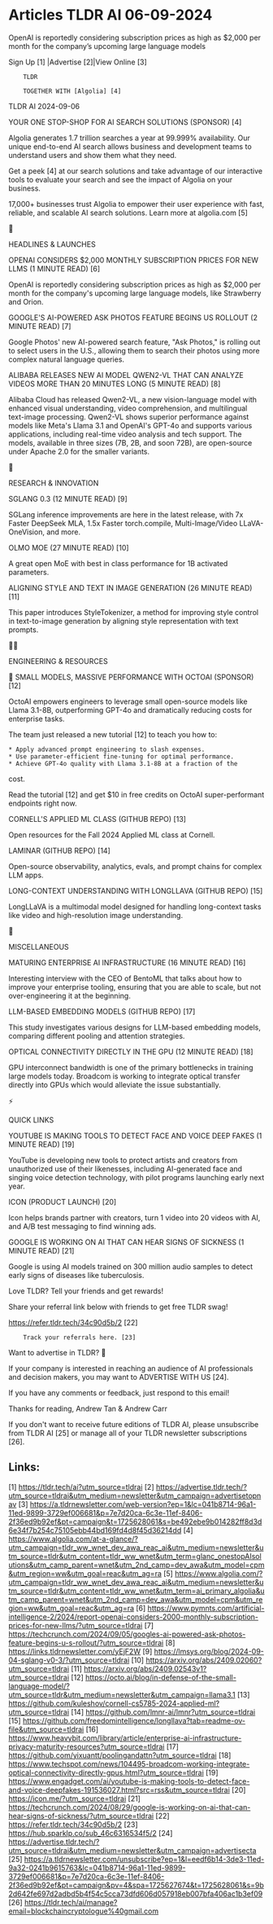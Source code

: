 # Articles TLDR AI 06-09-2024

OpenAI is reportedly considering subscription prices as high as $2,000
per month for the company’s upcoming large language models  

 Sign Up [1] |Advertise [2]|View Online [3] 

		TLDR

		TOGETHER WITH [Algolia] [4]

TLDR AI 2024-09-06

 YOUR ONE STOP-SHOP FOR AI SEARCH SOLUTIONS (SPONSOR) [4] 

 Algolia generates 1.7 trillion searches a year at 99.999%
availability. Our unique end-to-end AI search allows business and
development teams to understand users and show them what they need.

Get a peek [4] at our search solutions and take advantage of our
interactive tools to evaluate your search and see the impact of
Algolia on your business.

17,000+ businesses trust Algolia to empower their user experience with
fast, reliable, and scalable AI search solutions. Learn more at
algolia.com [5]

🚀 

HEADLINES & LAUNCHES

 OPENAI CONSIDERS $2,000 MONTHLY SUBSCRIPTION PRICES FOR NEW LLMS (1
MINUTE READ) [6] 

 OpenAI is reportedly considering subscription prices as high as
$2,000 per month for the company's upcoming large language models,
like Strawberry and Orion. 

 GOOGLE'S AI-POWERED ASK PHOTOS FEATURE BEGINS US ROLLOUT (2 MINUTE
READ) [7] 

 Google Photos' new AI-powered search feature, "Ask Photos," is
rolling out to select users in the U.S., allowing them to search their
photos using more complex natural language queries. 

 ALIBABA RELEASES NEW AI MODEL QWEN2-VL THAT CAN ANALYZE VIDEOS MORE
THAN 20 MINUTES LONG (5 MINUTE READ) [8] 

 Alibaba Cloud has released Qwen2-VL, a new vision-language model with
enhanced visual understanding, video comprehension, and multilingual
text-image processing. Qwen2-VL shows superior performance against
models like Meta's Llama 3.1 and OpenAI's GPT-4o and supports various
applications, including real-time video analysis and tech support. The
models, available in three sizes (7B, 2B, and soon 72B), are
open-source under Apache 2.0 for the smaller variants. 

🧠 

RESEARCH & INNOVATION

 SGLANG 0.3 (12 MINUTE READ) [9] 

 SGLang inference improvements are here in the latest release, with 7x
Faster DeepSeek MLA, 1.5x Faster torch.compile, Multi-Image/Video
LLaVA-OneVision, and more. 

 OLMO MOE (27 MINUTE READ) [10] 

 A great open MoE with best in class performance for 1B activated
parameters. 

 ALIGNING STYLE AND TEXT IN IMAGE GENERATION (26 MINUTE READ) [11] 

 This paper introduces StyleTokenizer, a method for improving style
control in text-to-image generation by aligning style representation
with text prompts. 

🧑‍💻 

ENGINEERING & RESOURCES

 💪 SMALL MODELS, MASSIVE PERFORMANCE WITH OCTOAI (SPONSOR) [12] 

 OctoAI empowers engineers to leverage small open-source models like
Llama 3.1-8B, outperforming GPT-4o and dramatically reducing costs for
enterprise tasks.

The team just released a new tutorial [12] to teach you how to:  

 	* Apply advanced prompt engineering to slash expenses.
 	* Use parameter-efficient fine-tuning for optimal performance.
 	* Achieve GPT-4o quality with Llama 3.1-8B at a fraction of the
cost.

Read the tutorial [12] and get $10 in free credits on OctoAI
super-performant endpoints right now.

 CORNELL'S APPLIED ML CLASS (GITHUB REPO) [13] 

 Open resources for the Fall 2024 Applied ML class at Cornell. 

 LAMINAR (GITHUB REPO) [14] 

 Open-source observability, analytics, evals, and prompt chains for
complex LLM apps. 

 LONG-CONTEXT UNDERSTANDING WITH LONGLLAVA (GITHUB REPO) [15] 

 LongLLaVA is a multimodal model designed for handling long-context
tasks like video and high-resolution image understanding. 

🎁 

MISCELLANEOUS

 MATURING ENTERPRISE AI INFRASTRUCTURE (16 MINUTE READ) [16] 

 Interesting interview with the CEO of BentoML that talks about how to
improve your enterprise tooling, ensuring that you are able to scale,
but not over-engineering it at the beginning. 

 LLM-BASED EMBEDDING MODELS (GITHUB REPO) [17] 

 This study investigates various designs for LLM-based embedding
models, comparing different pooling and attention strategies. 

 OPTICAL CONNECTIVITY DIRECTLY IN THE GPU (12 MINUTE READ) [18] 

 GPU interconnect bandwidth is one of the primary bottlenecks in
training large models today. Broadcom is working to integrate optical
transfer directly into GPUs which would alleviate the issue
substantially. 

⚡ 

QUICK LINKS

 YOUTUBE IS MAKING TOOLS TO DETECT FACE AND VOICE DEEP FAKES (1 MINUTE
READ) [19] 

 YouTube is developing new tools to protect artists and creators from
unauthorized use of their likenesses, including AI-generated face and
singing voice detection technology, with pilot programs launching
early next year. 

 ICON (PRODUCT LAUNCH) [20] 

 Icon helps brands partner with creators, turn 1 video into 20 videos
with AI, and A/B test messaging to find winning ads. 

 GOOGLE IS WORKING ON AI THAT CAN HEAR SIGNS OF SICKNESS (1 MINUTE
READ) [21] 

 Google is using AI models trained on 300 million audio samples to
detect early signs of diseases like tuberculosis. 

Love TLDR? Tell your friends and get rewards!

 Share your referral link below with friends to get free TLDR swag! 

 https://refer.tldr.tech/34c90d5b/2 [22] 

		Track your referrals here. [23]

Want to advertise in TLDR? 📰

 If your company is interested in reaching an audience of AI
professionals and decision makers, you may want to ADVERTISE WITH US
[24]. 

 If you have any comments or feedback, just respond to this email! 

Thanks for reading, 
Andrew Tan & Andrew Carr 

If you don't want to receive future editions of TLDR AI, please
unsubscribe from TLDR AI [25] or manage all of your TLDR newsletter
subscriptions [26]. 

 

Links:
------
[1] https://tldr.tech/ai?utm_source=tldrai
[2] https://advertise.tldr.tech/?utm_source=tldrai&utm_medium=newsletter&utm_campaign=advertisetopnav
[3] https://a.tldrnewsletter.com/web-version?ep=1&lc=041b8714-96a1-11ed-9899-3729ef006681&p=7e7d20ca-6c3e-11ef-8406-2f36ed9b92ef&pt=campaign&t=1725628061&s=be492ebe9b014282ff8d3d6e34f7b254c75105ebb44bd169fd4d8f45d36214dd
[4] https://www.algolia.com/at-a-glance/?utm_campaign=tldr_ww_wnet_dev_awa_reac_ai&utm_medium=newsletter&utm_source=tldr&utm_content=tldr_ww_wnet&utm_term=glanc_onestopAIsolutions&utm_camp_parent=wnet&utm_2nd_camp=dev_awa&utm_model=cpm&utm_region=ww&utm_goal=reac&utm_ag=ra
[5] https://www.algolia.com/?utm_campaign=tldr_ww_wnet_dev_awa_reac_ai&utm_medium=newsletter&utm_source=tldr&utm_content=tldr_ww_wnet&utm_term=ai_primary_algolia&utm_camp_parent=wnet&utm_2nd_camp=dev_awa&utm_model=cpm&utm_region=ww&utm_goal=reac&utm_ag=ra
[6] https://www.pymnts.com/artificial-intelligence-2/2024/report-openai-considers-2000-monthly-subscription-prices-for-new-llms/?utm_source=tldrai
[7] https://techcrunch.com/2024/09/05/googles-ai-powered-ask-photos-feature-begins-u-s-rollout/?utm_source=tldrai
[8] https://links.tldrnewsletter.com/yEjF2W
[9] https://lmsys.org/blog/2024-09-04-sglang-v0-3/?utm_source=tldrai
[10] https://arxiv.org/abs/2409.02060?utm_source=tldrai
[11] https://arxiv.org/abs/2409.02543v1?utm_source=tldrai
[12] https://octo.ai/blog/in-defense-of-the-small-language-model/?utm_source=tldr&utm_medium=newsletter&utm_campaign=llama3.1
[13] https://github.com/kuleshov/cornell-cs5785-2024-applied-ml?utm_source=tldrai
[14] https://github.com/lmnr-ai/lmnr?utm_source=tldrai
[15] https://github.com/freedomintelligence/longllava?tab=readme-ov-file&utm_source=tldrai
[16] https://www.heavybit.com/library/article/enterprise-ai-infrastructure-privacy-maturity-resources?utm_source=tldrai
[17] https://github.com/yixuantt/poolingandattn?utm_source=tldrai
[18] https://www.techspot.com/news/104495-broadcom-working-integrate-optical-connectivity-directly-gpus.html?utm_source=tldrai
[19] https://www.engadget.com/ai/youtube-is-making-tools-to-detect-face-and-voice-deepfakes-191536027.html?src=rss&utm_source=tldrai
[20] https://icon.me/?utm_source=tldrai
[21] https://techcrunch.com/2024/08/29/google-is-working-on-ai-that-can-hear-signs-of-sickness/?utm_source=tldrai
[22] https://refer.tldr.tech/34c90d5b/2
[23] https://hub.sparklp.co/sub_46c6316534f5/2
[24] https://advertise.tldr.tech/?utm_source=tldrai&utm_medium=newsletter&utm_campaign=advertisecta
[25] https://a.tldrnewsletter.com/unsubscribe?ep=1&l=eedf6b14-3de3-11ed-9a32-0241b9615763&lc=041b8714-96a1-11ed-9899-3729ef006681&p=7e7d20ca-6c3e-11ef-8406-2f36ed9b92ef&pt=campaign&pv=4&spa=1725627674&t=1725628061&s=9b2d642fe697d2adbd5b4f54c5cca73dfd606d057918eb007bfa406ac1b3ef09
[26] https://tldr.tech/ai/manage?email=blockchaincryptologue%40gmail.com